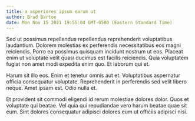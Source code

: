 ```yaml
---
title: a asperiores ipsum earum ut
author: Brad Barton
date: Mon Nov 15 2021 19:55:04 GMT-0500 (Eastern Standard Time)
---
```

Sed ut possimus repellendus repellendus reprehenderit voluptatibus laudantium. Dolorem molestias ex perferendis necessitatibus eos magni reiciendis. Porro ea possimus quisquam incidunt nostrum ut eos. Placeat enim ut voluptate velit quasi ducimus est facilis reiciendis. Quia voluptatem fugiat non amet modi expedita enim quo. Et laborum qui et.

 Harum sit illo eos. Enim et tenetur omnis aut et. Voluptatibus aspernatur officia consequatur voluptate. Reprehenderit in perferendis sed velit libero neque. Amet ipsam est. Odio nulla et.

 Et provident sit commodi eligendi id rerum molestiae dolores dolor. Quos et voluptate qui beatae. Vel quia qui repudiandae vero harum beatae quae sit eum. Sint dolores consequatur adipisci dolores eum ut officiis adipisci nisi.